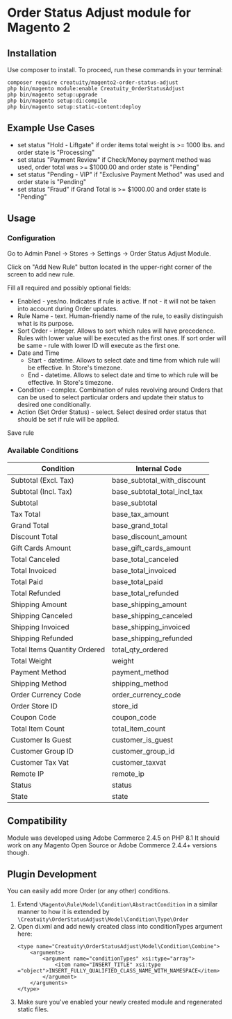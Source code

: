 # Order Status Adjust module for Magento 2

## Installation
Use composer to install. To proceed, run these commands in your terminal:
```
composer require creatuity/magento2-order-status-adjust
php bin/magento module:enable Creatuity_OrderStatusAdjust
php bin/magento setup:upgrade
php bin/magento setup:di:compile
php bin/magento setup:static-content:deploy
```

## Example Use Cases
- set status "Hold - Liftgate" if order items total weight is >= 1000 lbs. and order state is "Processing"
- set status "Payment Review" if Check/Money payment method was used, order total was >= $1000.00 and order state is "Pending"
- set status "Pending - VIP" if "Exclusive Payment Method" was used and order state is "Pending"
- set status "Fraud" if Grand Total is >= $1000.00 and order state is "Pending"

## Usage
### Configuration
Go to Admin Panel -> Stores -> Settings -> Order Status Adjust Module.

Click on "Add New Rule" button located in the upper-right corner of the screen to add new rule.

Fill all required and possibly optional fields:
- Enabled - yes/no. Indicates if rule is active. If not - it will not be taken into account during Order updates.
- Rule Name - text. Human-friendly name of the rule, to easily distinguish what is its purpose.
- Sort Order - integer. Allows to sort which rules will have precedence. Rules with lower value will be executed as the first ones. If sort order will be same - rule with lower ID will execute as the first one.
- Date and Time
  - Start - datetime. Allows to select date and time from which rule will be effective. In Store's timezone.
  - End - datetime. Allows to select date and time to which rule will be effective. In Store's timezone.
- Condition - complex. Combination of rules revolving around Orders that can be used to select particular orders and update their status to desired one conditionally.
- Action (Set Order Status) - select. Select desired order status that should be set if rule will be applied.

Save rule

### Available Conditions
| Condition                    | Internal Code                |
|------------------------------|------------------------------|
| Subtotal (Excl. Tax)         | base_subtotal_with_discount  |
| Subtotal (Incl. Tax)         | base_subtotal_total_incl_tax |
| Subtotal                     | base_subtotal                |
| Tax Total                    | base_tax_amount              |
| Grand Total                  | base_grand_total             |
| Discount Total               | base_discount_amount         |
| Gift Cards Amount            | base_gift_cards_amount       |
| Total Canceled               | base_total_canceled          |
| Total Invoiced               | base_total_invoiced          |
| Total Paid                   | base_total_paid              |
| Total Refunded               | base_total_refunded          |
| Shipping Amount              | base_shipping_amount         |
| Shipping Canceled            | base_shipping_canceled       |
| Shipping Invoiced            | base_shipping_invoiced       |
| Shipping Refunded            | base_shipping_refunded       |
| Total Items Quantity Ordered | total_qty_ordered            |
| Total Weight                 | weight                       |
| Payment Method               | payment_method               |
| Shipping Method              | shipping_method              |
| Order Currency Code          | order_currency_code          |
| Order Store ID               | store_id                     |
| Coupon Code                  | coupon_code                  |
| Total Item Count             | total_item_count             |
| Customer Is Guest            | customer_is_guest            |
| Customer Group ID            | customer_group_id            |
| Customer Tax Vat             | customer_taxvat              |
| Remote IP                    | remote_ip                    |
| Status                       | status                       |
| State                        | state                        |

## Compatibility
Module was developed using Adobe Commerce 2.4.5 on PHP 8.1
It should work on any Magento Open Source or Adobe Commerce 2.4.4+ versions though.

## Plugin Development
You can easily add more Order (or any other) conditions.

1. Extend `\Magento\Rule\Model\Condition\AbstractCondition` in a similar manner to how it is extended by `\Creatuity\OrderStatusAdjust\Model\Condition\Type\Order`
2. Open di.xml and add newly created class into conditionTypes argument here:
   ````
   <type name="Creatuity\OrderStatusAdjust\Model\Condition\Combine">
       <arguments>
           <argument name="conditionTypes" xsi:type="array">
               <item name="INSERT_TITLE" xsi:type ="object">INSERT_FULLY_QUALIFIED_CLASS_NAME_WITH_NAMESPACE</item>
           </argument>
       </arguments>
   </type>
   ````
3. Make sure you've enabled your newly created module and regenerated static files.

